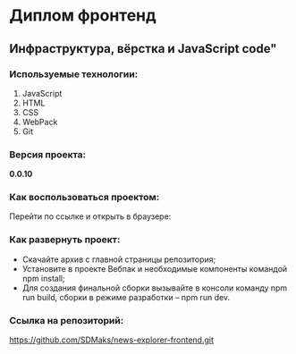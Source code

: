 # **Диплом фронтенд**

## Инфраструктура, вёрстка и JavaScript code"

### Используемые технологии:
1. JavaScript
2. HTML
3. CSS
4. WebPack
5. Git

### Версия проекта:
**0.0.10**

### Как воспользоваться проектом:
Перейти по ссылке и открыть в браузере:

### Как развернуть проект:
* Скачайте архив с главной страницы репозитория;
* Установите в проекте Вебпак и необходимые компоненты командой npm install;
* Для создания финальной сборки вызывайте в консоли команду npm run build, сборки в режиме разработки – npm run dev.

### Ссылка на репозиторий:
https://github.com/SDMaks/news-explorer-frontend.git
